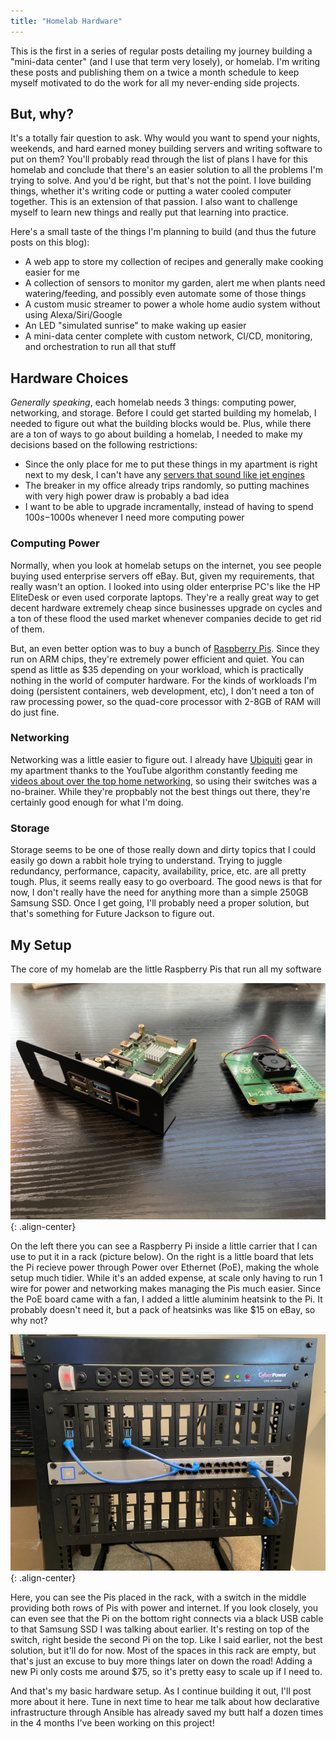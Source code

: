 ```yaml
---
title: "Homelab Hardware"
---
```


This is the first in a series of regular posts detailing my journey building a "mini-data center" (and I use that term very losely), or homelab. I'm writing these posts and publishing them on a twice a month schedule to keep myself motivated to do the work for all my never-ending side projects.

## But, why?

It's a totally fair question to ask. Why would you want to spend your nights, weekends, and hard earned money building servers and writing software to put on them? You'll probably read through the list of plans I have for this homelab and conclude that there's an easier solution to all the problems I'm trying to solve. And you'd be right, but that's not the point. I love building things, whether it's writing code or putting a water cooled computer together. This is an extension of that passion. I also want to challenge myself to learn new things and really put that learning into practice.

Here's a small taste of the things I'm planning to build (and thus the future posts on this blog):

- A web app to store my collection of recipes and generally make cooking easier for me
- A collection of sensors to monitor my garden, alert me when plants need watering/feeding, and possibly even automate some of those things
- A custom music streamer to power a whole home audio system without using Alexa/Siri/Google
- An LED "simulated sunrise" to make waking up easier
- A mini-data center complete with custom network, CI/CD, monitoring, and orchestration to run all that stuff

## Hardware Choices

_Generally speaking_, each homelab needs 3 things: computing power, networking, and storage. Before I could get started building my homelab, I needed to figure out what the building blocks would be. Plus, while there are a ton of ways to go about building a homelab, I needed to make my decisions based on the following restrictions:

- Since the only place for me to put these things in my apartment is right next to my desk, I can't have any [servers that sound like jet engines](https://youtu.be/tIbiKGXWbeM?t=30)
- The breaker in my office already trips randomly, so putting machines with very high power draw is probably a bad idea
- I want to be able to upgrade incramentally, instead of having to spend $100s-$1000s whenever I need more computing power

### Computing Power

Normally, when you look at homelab setups on the internet, you see people buying used enterprise servers off eBay. But, given my requirements, that really wasn't an option. I looked into using older enterprise PC's like the HP EliteDesk or even used corporate laptops. They're a really great way to get decent hardware extremely cheap since businesses upgrade on cycles and a ton of these flood the used market whenever companies decide to get rid of them.

But, an even better option was to buy a bunch of [Raspberry Pis](https://www.raspberrypi.org/products/raspberry-pi-4-model-b/). Since they run on ARM chips, they're extremely power efficient and quiet. You can spend as little as $35 depending on your workload, which is practically nothing in the world of computer hardware. For the kinds of workloads I'm doing (persistent containers, web development, etc), I don't need a ton of raw processing power, so the quad-core processor with 2-8GB of RAM will do just fine.

### Networking

Networking was a little easier to figure out. I already have [Ubiquiti](https://www.ui.com/) gear in my apartment thanks to the YouTube algorithm constantly feeding me [videos about over the top home networking](https://youtu.be/5aJ2QAO9PZo), so using their switches was a no-brainer. While they're propbably not the best things out there, they're certainly good enough for what I'm doing.

### Storage

Storage seems to be one of those really down and dirty topics that I could easily go down a rabbit hole trying to understand. Trying to juggle redundancy, performance, capacity, availability, price, etc. are all pretty tough. Plus, it seems really easy to go overboard. The good news is that for now, I don't really have the need for anything more than a simple 250GB Samsung SSD. Once I get going, I'll probably need a proper solution, but that's something for Future Jackson to figure out.

## My Setup

The core of my homelab are the little Raspberry Pis that run all my software

![image-center](/assets/images/raspberry-pi.jpg){: .align-center}

On the left there you can see a Raspberry Pi inside a little carrier that I can use to put it in a rack (picture below). On the right is a little board that lets the Pi recieve power through Power over Ethernet (PoE), making the whole setup much tidier. While it's an added expense, at scale only having to run 1 wire for power and networking makes managing the Pis much easier. Since the PoE board came with a fan, I added a little aluminim heatsink to the Pi. It probably doesn't need it, but a pack of heatsinks was like $15 on eBay, so why not?

![image-center](/assets/images/rack.jpg){: .align-center}

Here, you can see the Pis placed in the rack, with a switch in the middle providing both rows of Pis with power and internet. If you look closely, you can even see that the Pi on the bottom right connects via a black USB cable to that Samsung SSD I was talking about earlier. It's resting on top of the switch, right beside the second Pi on the top. Like I said earlier, not the best solution, but it'll do for now. Most of the spaces in this rack are empty, but that's just an excuse to buy more things later on down the road! Adding a new Pi only costs me around $75, so it's pretty easy to scale up if I need to.

And that's my basic hardware setup. As I continue building it out, I'll post more about it here. Tune in next time to hear me talk about how declarative infrastructure through Ansible has already saved my butt half a dozen times in the 4 months I've been working on this project!
